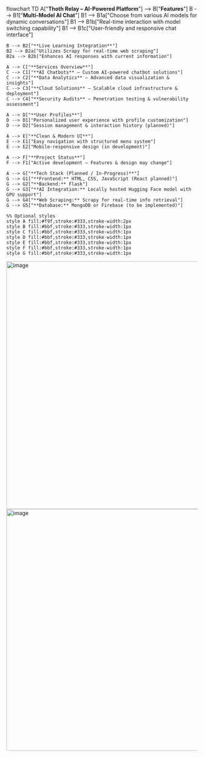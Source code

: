 flowchart TD
    A["**Thoth Relay – AI-Powered Platform**"] --> B["**Features**"]
    B --> B1["**Multi-Model AI Chat**"]
    B1 --> B1a["Choose from various AI models for dynamic conversations"]
    B1 --> B1b["Real-time interaction with model switching capability"]
    B1 --> B1c["User-friendly and responsive chat interface"]

    B --> B2["**Live Learning Integration**"]
    B2 --> B2a["Utilizes Scrapy for real-time web scraping"]
    B2a --> B2b["Enhances AI responses with current information"]

    A --> C["**Services Overview**"]
    C --> C1["**AI Chatbots** – Custom AI-powered chatbot solutions"]
    C --> C2["**Data Analytics** – Advanced data visualization & insights"]
    C --> C3["**Cloud Solutions** – Scalable cloud infrastructure & deployment"]
    C --> C4["**Security Audits** – Penetration testing & vulnerability assessment"]

    A --> D["**User Profiles**"]
    D --> D1["Personalized user experience with profile customization"]
    D --> D2["Session management & interaction history (planned)"]

    A --> E["**Clean & Modern UI**"]
    E --> E1["Easy navigation with structured menu system"]
    E --> E2["Mobile-responsive design (in development)"]

    A --> F["**Project Status**"]
    F --> F1["Active development – Features & design may change"]

    A --> G["**Tech Stack (Planned / In-Progress)**"]
    G --> G1["**Frontend:** HTML, CSS, JavaScript (React planned)"]
    G --> G2["**Backend:** Flask"]
    G --> G3["**AI Integration:** Locally hosted Hugging Face model with GPU support"]
    G --> G4["**Web Scraping:** Scrapy for real-time info retrieval"]
    G --> G5["**Database:** MongoDB or Firebase (to be implemented)"]

    %% Optional styles
    style A fill:#f9f,stroke:#333,stroke-width:2px
    style B fill:#bbf,stroke:#333,stroke-width:1px
    style C fill:#bbf,stroke:#333,stroke-width:1px
    style D fill:#bbf,stroke:#333,stroke-width:1px
    style E fill:#bbf,stroke:#333,stroke-width:1px
    style F fill:#bbf,stroke:#333,stroke-width:1px
    style G fill:#bbf,stroke:#333,stroke-width:1px




<img width="1242" height="652" alt="image" src="https://github.com/user-attachments/assets/97379e58-4d94-407e-9c88-2bd0a2dfae8f" />

<img width="516" height="636" alt="image" src="https://github.com/user-attachments/assets/727f1b61-45ee-4390-a386-919a1c3013bd" />
